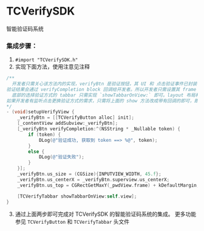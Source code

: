 # TCVerifySDK
智能验证码系统
### 集成步骤：
1.  `#import "TCVerifySDK.h"`
2. 实现下面方法，使用注意见注释

```objective-c
/**
  开发者只需关心该方法内的实现，verifyBtn 是验证按钮，其 UI 和 点击验证事件已封装在内部，
验证结果会通过 verifyCompletion block 回调给开发者。所以开发者只需设置其 frame 布局和接收回调即可。
  底部的选择验证方式的 tabbar 只需实现 `showTabbarOnView:` 即可。layout 布局和点击按钮更换验证方式的逻辑已封装在内部。
如果开发者有监听点击更换验证方式的需求，只需将上面的 show 方法改成带有回调的即可，即`showTabbarOnView: selectTypeCallback:`。
*/
- (void)setupVerifyView {
    _verifyBtn = [[TCVerifyButton alloc] init];
    [_contentView addSubview:_verifyBtn];
    [_verifyBtn verifyCompletion:^(NSString * _Nullable token) {
        if (token) {
            DLog(@"验证成功, 获取到 token ==> %@", token);
        }
        else {
            DLog(@"验证失败");
        }
    }];
    _verifyBtn.us_size = (CGSize){INPUTVIEW_WIDTH, 45.f};
    _verifyBtn.us_centerX = _verifyBtn.superview.us_centerX;
    _verifyBtn.us_top = CGRectGetMaxY(_pwdView.frame) + kDefaultMargin;

    [TCVerifyTabbar showTabbarOnView:self.view];
}
```
3. 通过上面两步即可完成对 TCVerifySDK 的智能验证码系统的集成。
  更多功能参见 `TCVerifyButton` 和 `TCVerifyTabbar` 头文件
